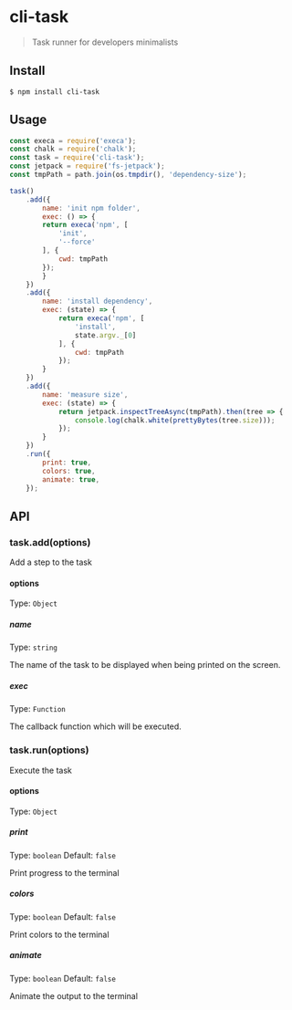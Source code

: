 # cli-task
> Task runner for developers minimalists

## Install

```
$ npm install cli-task
```

## Usage

```javascript
const execa = require('execa');
const chalk = require('chalk');
const task = require('cli-task');
const jetpack = require('fs-jetpack');
const tmpPath = path.join(os.tmpdir(), 'dependency-size');

task()
    .add({
        name: 'init npm folder',
        exec: () => {
        return execa('npm', [
            'init',
            '--force'
        ], {
            cwd: tmpPath
        });
        }
    })
    .add({
        name: 'install dependency',
        exec: (state) => {
            return execa('npm', [
                'install',
                state.argv._[0]
            ], {
                cwd: tmpPath
            });
        }
    })
    .add({
        name: 'measure size',
        exec: (state) => {
            return jetpack.inspectTreeAsync(tmpPath).then(tree => {
                console.log(chalk.white(prettyBytes(tree.size)));
            });
        }
    })
    .run({
        print: true,
        colors: true,
        animate: true,
    });
```

## API

### task.add(options)

Add a step to the task

#### options
Type: `Object`

##### name
Type: `string`

The name of the task to be displayed when being printed on the screen.

##### exec
Type: `Function`

The callback function which will be executed.

### task.run(options)

Execute the task

#### options
Type: `Object`

##### print
Type: `boolean`
Default: `false`

Print progress to the terminal

##### colors
Type: `boolean`
Default: `false`

Print colors to the terminal

##### animate
Type: `boolean`
Default: `false`

Animate the output to the terminal
